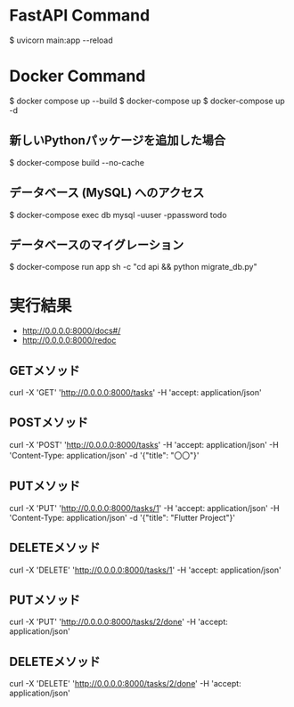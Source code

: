 # FastAPI Command

$ uvicorn main:app --reload

# Docker Command

$ docker compose up --build
$ docker-compose up
$ docker-compose up -d

## 新しいPythonパッケージを追加した場合
$ docker-compose build --no-cache

## データベース (MySQL) へのアクセス
$ docker-compose exec db mysql -uuser -ppassword todo

## データベースのマイグレーション
$ docker-compose run app sh -c "cd api && python migrate_db.py"


# 実行結果

- http://0.0.0.0:8000/docs#/
- http://0.0.0.0:8000/redoc

## GETメソッド
curl -X 'GET' 'http://0.0.0.0:8000/tasks' -H 'accept: application/json'

## POSTメソッド
curl -X 'POST' 'http://0.0.0.0:8000/tasks' -H 'accept: application/json' -H 'Content-Type: application/json' -d '{"title": "〇〇"}'

## PUTメソッド
curl -X 'PUT' 'http://0.0.0.0:8000/tasks/1' -H 'accept: application/json' -H 'Content-Type: application/json' -d '{"title": "Flutter Project"}'

## DELETEメソッド
curl -X 'DELETE' 'http://0.0.0.0:8000/tasks/1' -H 'accept: application/json'

## PUTメソッド
curl -X 'PUT' 'http://0.0.0.0:8000/tasks/2/done' -H 'accept: application/json'

## DELETEメソッド
curl -X 'DELETE' 'http://0.0.0.0:8000/tasks/2/done' -H 'accept: application/json'
